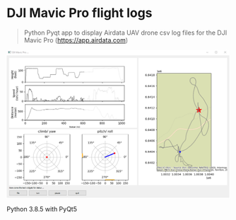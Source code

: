 # DJI Mavic Pro flight logs
> Python Pyqt app to display Airdata UAV drone csv log files for the  DJI Mavic Pro
(https://app.airdata.com)

![](screenshot_dji_mavic_pro.png)

Python 3.8.5 with PyQt5
